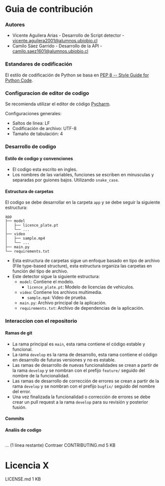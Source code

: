 # Guia de contribución

### Autores

- Vicente Aguilera Arias - Desarrollo de Script detector - vicente.aguilera2001@alumnos.ubiobio.cl
- Camilo Sáez Garrido - Desarrollo de la API - camilo.saez1601@alumnos.ubiobio.cl

### Estandares de codificación

El estilo de codificación de Python se basa en [PEP 8 -- Style Guide for Python Code](https://www.python.org/dev/peps/pep-0008/).

### Configuracion de editor de codigo

Se recomienda utilizar el editor de código [Pycharm](https://www.jetbrains.com/es-es/pycharm/download/?section=windows).

Configuraciones generales:

- Saltos de linea: LF
- Codificación de archivo: UTF-8
- Tamaño de tabulación: 4

### Desarrollo de codigo

#### Estilo de codigo y convenciones

- El codigo esta escrito en ingles.
- Los nombres de las variables, funciones se escriben en minusculas y separadas por guiones bajos. Utilizando `snake_case`.

#### Estructura de carpetas

El codigo se debe desarrollar en la carpeta `app` y se debe seguir la siguiente estructura:

```
app
├── model
│   ├── licence_plate.pt
│   └── ...
├── video
│   ├── sample.mp4
│   └── ...
├── main.py
└── requirements.txt
```

- Esta estructura de carpetas sigue un enfoque basado en tipo de archivo (File type-based structure), esta estructura organiza las carpetas en función del tipo de archivo.
- Este detector sigue la siguiente estructura:
  - `model`: Contiene el modelo.
    - `licence_plate.pt`: Modelo de licencias de vehiculos.
  - `video`: Contiene los archivos multimedia.
    - `sample.mp4`: Video de prueba.
  - `main.py`: Archivo principal de la aplicación.
  - `requirements.txt`: Archivo de dependencias de la aplicación.

### Interaccion con el repositorio

#### Ramas de git

- La rama principal es `main`, esta rama contiene el código estable y funcional.
- La rama `develop` es la rama de desarrollo, esta rama contiene el código en desarrollo de futuras versiones y no es estable.
- Las ramas de desarrollo de nuevas funcionalidades se crean a partir de la rama `develop` y se nombran con el prefijo `feature/` seguido del nombre de la funcionalidad.
- Las ramas de desarrollo de corrección de errores se crean a partir de la rama `develop` y se nombran con el prefijo `bugfix/` seguido del nombre del error.
- Una vez finalizada la funcionalidad o corrección de errores se debe crear un pull request a la rama `develop` para su revisión y posterior fusión.

#### Commits

#### Analiis de codigo

```

```
... (1 línea restante)
Contraer
CONTRIBUTING.md
5 KB
# Licencia X
LICENSE.md
1 KB